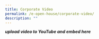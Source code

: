 ```yaml
---
title: Corporate Video
permalink: /e-open-house/corporate-video/
description: ""
---
```

***upload video to YouTube and embed here***